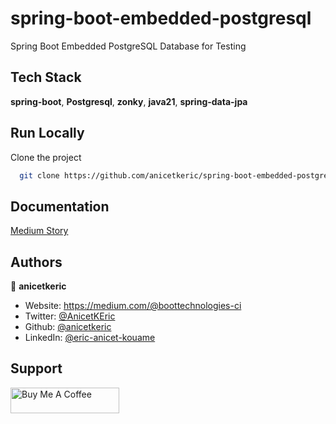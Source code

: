 # spring-boot-embedded-postgresql

Spring Boot Embedded PostgreSQL Database for Testing

## Tech Stack

**spring-boot**, **Postgresql**, **zonky**, **java21**, **spring-data-jpa**

## Run Locally

Clone the project

```bash
  git clone https://github.com/anicetkeric/spring-boot-embedded-postgresql.git
```

## Documentation

[Medium Story](https://boottechnologies-ci.medium.com/spring-boot-embedded-postgresql-database-for-testing-31fcebaaccff)

## Authors

👤 **anicetkeric**

* Website: https://medium.com/@boottechnologies-ci
* Twitter: [@AnicetKEric](https://twitter.com/AnicetKEric)
* Github: [@anicetkeric](https://github.com/anicetkeric)
* LinkedIn: [@eric-anicet-kouame](https://linkedin.com/in/eric-anicet-kouame-49029577)

## Support
<a href="https://www.buymeacoffee.com/boottechnou" target="_blank"><img src="https://cdn.buymeacoffee.com/buttons/default-orange.png" alt="Buy Me A Coffee" height="41" width="174"></a>
